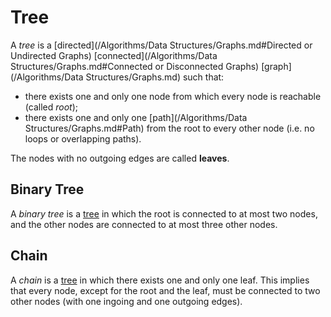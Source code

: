 # Tree

A *tree* is a [directed](/Algorithms/Data Structures/Graphs.md#Directed or Undirected Graphs) [connected](/Algorithms/Data Structures/Graphs.md#Connected or Disconnected Graphs) [graph](/Algorithms/Data Structures/Graphs.md) such that:  

- there exists one and only one node from which every node is reachable (called *root*);  
- there exists one and only one [path](/Algorithms/Data Structures/Graphs.md#Path) from the root to every other node (i.e. no loops or overlapping paths).

The nodes with no outgoing edges are called **leaves**.

## Binary Tree

A *binary tree* is a [tree](#Tree) in which the root is connected to at most two nodes, and the other nodes are connected to at most three other nodes.

## Chain

A *chain* is a [tree](#Tree) in which there exists one and only one leaf. This implies that every node, except for the root and the leaf, must be connected to two other nodes (with one ingoing and one outgoing edges).
